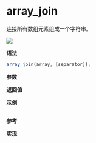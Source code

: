 # array_join

连接所有数组元素组成一个字符串。

![](https://img.shields.io/badge/-Array-blue)

**语法**

```js
array_join(array, [separator]);
```

**参数**

**返回值**

**示例**

```js

```

**参考**

**实现**

<CodeSwitcher :languages="{ln:'Langnang',lo:'Lodash',un:'Underscore'}">
<template v-slot:ln>

</template>
<template v-slot:lo>

</template>
<template v-slot:un>

</template>
</CodeSwitcher>
